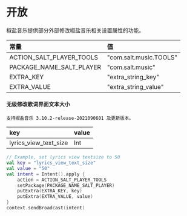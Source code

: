 # 开放

椒盐音乐提供部分外部修改椒盐音乐相关设置属性的功能。

| 常量 | 值 |
| :-- | :-- |
| ACTION_SALT_PLAYER_TOOLS | "com.salt.music.TOOLS" |
| PACKAGE_NAME_SALT_PLAYER | "com.salt.music" |
| EXTRA_KEY | "extra_string_key" |
| EXTRA_VALUE | "extra_string_value" |


#### 无级修改歌词界面文本大小

`支持椒盐音乐 3.10.2-release-2021090601 及更新版本。`

| key | value |
| :-- | :-- |
| lyrics_view_text_size | Int |

```kotlin
// Example, set lyrics view textsize to 50
val key = "lyrics_view_text_size"
val value = "50"
val intent = Intent().apply {
    action = ACTION_SALT_PLAYER_TOOLS
    setPackage(PACKAGE_NAME_SALT_PLAYER)
    putExtra(EXTRA_KEY, key)
    putExtra(EXTRA_VALUE, value)
}
context.sendBroadcast(intent)
```